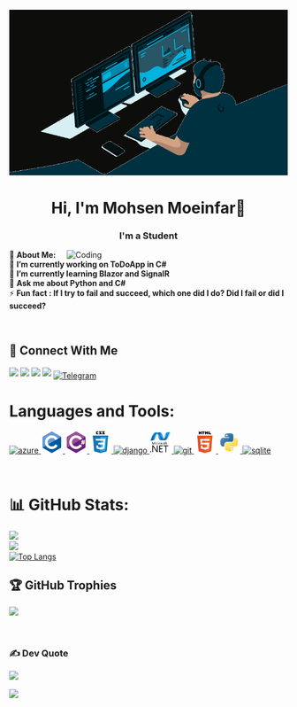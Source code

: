 ![Main](https://raw.githubusercontent.com/Potential17/Potential17/master/user%20(2).gif)
<h1 align="center">Hi, I'm Mohsen Moeinfar👋</h1>
<h3 align="center">I'm  a Student</h3>
<img align="right" alt="Coding" width="400" src="https://camo.githubusercontent.com/40165a147c3dcea0fa1db780bb533fc5f98546ccfb9d5d05ddb2f429277f5348/68747470733a2f2f616e616c7974696373696e6469616d61672e636f6d2f77702d636f6e74656e742f75706c6f6164732f323031382f31322f646576656c6f7065722d6472696262626c652e676966"




💫 **About Me:**
<br>
🔭 **I’m currently working on ToDoApp in C#**
<br>
🌱 **I’m currently learning Blazor and SignalR**
<br>
💬 **Ask me about Python and C#**
<br>
⚡ **Fun fact : If I try to fail and succeed, which one did I do? Did I fail or did I succeed?**

<br/>

## 👥 Connect With Me
<p>
<a href="https://linkedin.com/in/mohsen-moeinfar-5b6483284"><img src="https://img.shields.io/badge/linkedin-%230077B5.svg?style=for-the-badge&logo=linkedin&logoColor=white" style="margin-bottom: 4px;" height="30px" target="_blank"></a>
<a href="https://twitter.com/MoeinfarMo46768"><img src="https://img.shields.io/badge/Twitter-%231DA1F2.svg?style=for-the-badge&logo=Twitter&logoColor=white" style="margin-bottom: 4px;" height="30px" target="_blank"></a>
<a href="https://www.facebook.com/profile.php?id=100095068417850&mibextid=ZbWKwL"><img src="https://img.shields.io/badge/Facebook-%231877F2.svg?style=for-the-badge&logo=Facebook&logoColor=white" style="margin-bottom: 4px;" height="30px" target="_blank"></a>
<a href="https://www.instagram.com/mohsen_moeinfar101/"><img src="https://img.shields.io/badge/Instagram-%23E4405F.svg?style=for-the-badge&logo=Instagram&logoColor=white" style="margin-bottom: 4px;" height="30px" target="_blank"></a>
 <a href="https://telegram.me/Mohsen_Moeinfar" target="_blank"><img alt="Telegram" src="https://img.shields.io/badge/-Telegram-eeeee4?style="margin-bottom: 4px;" height="30px" target="_blank"></a>

<br/>

# Languages and Tools:
<p align="left"> <a href="https://azure.microsoft.com/en-in/" target="_blank" rel="noreferrer"> <img src="https://www.vectorlogo.zone/logos/microsoft_azure/microsoft_azure-icon.svg" alt="azure" width="40" height="40"/> </a> <a href="https://www.cprogramming.com/" target="_blank" rel="noreferrer"> <img src="https://raw.githubusercontent.com/devicons/devicon/master/icons/c/c-original.svg" alt="c" width="40" height="40"/> </a> <a href="https://www.w3schools.com/cs/" target="_blank" rel="noreferrer"> <img src="https://raw.githubusercontent.com/devicons/devicon/master/icons/csharp/csharp-original.svg" alt="csharp" width="40" height="40"/> </a> <a href="https://www.w3schools.com/css/" target="_blank" rel="noreferrer"> <img src="https://raw.githubusercontent.com/devicons/devicon/master/icons/css3/css3-original-wordmark.svg" alt="css3" width="40" height="40"/> </a> <a href="https://www.djangoproject.com/" target="_blank" rel="noreferrer"> <img src="https://cdn.worldvectorlogo.com/logos/django.svg" alt="django" width="40" height="40"/> </a> <a href="https://dotnet.microsoft.com/" target="_blank" rel="noreferrer"> <img src="https://raw.githubusercontent.com/devicons/devicon/master/icons/dot-net/dot-net-original-wordmark.svg" alt="dotnet" width="40" height="40"/> </a> <a href="https://git-scm.com/" target="_blank" rel="noreferrer"> <img src="https://www.vectorlogo.zone/logos/git-scm/git-scm-icon.svg" alt="git" width="40" height="40"/> </a> <a href="https://www.w3.org/html/" target="_blank" rel="noreferrer"> <img src="https://raw.githubusercontent.com/devicons/devicon/master/icons/html5/html5-original-wordmark.svg" alt="html5" width="40" height="40"/> </a> <a href="https://www.python.org" target="_blank" rel="noreferrer"> <img src="https://raw.githubusercontent.com/devicons/devicon/master/icons/python/python-original.svg" alt="python" width="40" height="40"/> </a> <a href="https://www.sqlite.org/" target="_blank" rel="noreferrer"> <img src="https://www.vectorlogo.zone/logos/sqlite/sqlite-icon.svg" alt="sqlite" width="40" height="40"/> </a> </p>

<br/>

# 📊 GitHub Stats:
![](https://github-readme-stats.vercel.app/api?username=MohsenMoeinfar&theme=radical&hide_border=false&include_all_commits=false&count_private=false)<br/>
![](https://github-readme-streak-stats.herokuapp.com/?user=MohsenMoeinfar&theme=radical&hide_border=false)<br/>
[![Top Langs](https://github-readme-stats.vercel.app/api/top-langs/?username=MohsenMoeinfar&layout=donut&theme=radical)](https://github.com/anuraghazra/github-readme-stats)
<br/>

## 🏆 GitHub Trophies
![](https://github-profile-trophy.vercel.app/?username=MohsenMoeinfar&theme=radical&no-frame=false&no-bg=false&margin-w=4)

<br/>

### ✍️ Dev Quote
![](https://quotes-github-readme.vercel.app/api?type=horizontal&theme=radical)



[![](https://visitcount.itsvg.in/api?id=MohsenMoeinfar&icon=0&color=5)](https://visitcount.itsvg.in)
